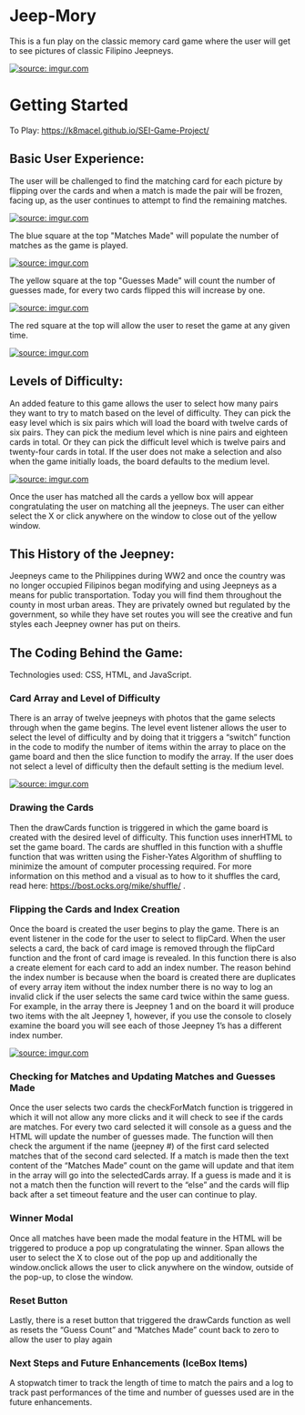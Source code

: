 

# Jeep-Mory
This is a fun play on the classic memory card game where the user will get to see pictures of classic Filipino Jeepneys. 

<a href="https://imgur.com/JrCsl4n"><img src="https://i.imgur.com/JrCsl4nt.jpg" title="source: imgur.com" /></a>

# Getting Started

To Play: 
https://k8macel.github.io/SEI-Game-Project/

## Basic User Experience:

The user will be challenged to find the matching card for each picture by flipping over the cards and when a match is made the pair will be frozen, facing up, as the user continues to attempt to find the remaining matches. 


<a href="https://imgur.com/ZjQ5UB8"><img src="https://i.imgur.com/ZjQ5UB8t.png" title="source: imgur.com" /></a>



The blue square at the top "Matches Made" will populate the number of matches as the game is played.

<a href="https://imgur.com/uGX39Uk"><img src="https://i.imgur.com/uGX39Ukt.png" title="source: imgur.com" /></a>

The yellow square at the top "Guesses Made" will count the number of guesses made, for every two cards flipped this will increase by one.

<a href="https://imgur.com/O8AFoPT"><img src="https://i.imgur.com/O8AFoPTt.png" title="source: imgur.com" /></a>

The red square at the top will allow the user to reset the game at any given time.


<a href="https://imgur.com/x5R8AjX"><img src="https://i.imgur.com/x5R8AjXt.png" title="source: imgur.com" /></a>

## Levels of Difficulty:

An added feature to this game allows the user to select how many pairs they want to try to match based on the level of difficulty. They can pick the easy level which is six pairs which will load the board with twelve cards of six pairs. They can pick the medium level which is nine pairs and eighteen cards in total. Or they can pick the difficult level which is twelve pairs and twenty-four cards in total. If the user does not make a selection and also when the game initially loads, the board defaults to the medium level.  

<a href="https://imgur.com/M5gC28U"><img src="https://i.imgur.com/M5gC28Ut.png" title="source: imgur.com" /></a>

Once the user has matched all the cards a yellow box will appear congratulating the user on matching all the jeepneys. The user can either select the X or click anywhere on the window to close out of the yellow window.

## This History of the Jeepney:

Jeepneys came to the Philippines during WW2 and once the country was no longer occupied Filipinos began modifying and using Jeepneys as a means for public transportation. Today you will find them throughout the county in most urban areas. They are privately owned but regulated by the government, so while they have set routes you will see the creative and fun styles each Jeepney owner has put on theirs. 

## The Coding Behind the Game:

Technologies used: CSS, HTML, and JavaScript.

### Card Array and Level of Difficulty

There is an array of twelve jeepneys with photos that the game selects through when the game begins. The level event listener allows the user to select the level of difficulty and by doing that it triggers a “switch” function in the code to modify the number of items within the array to place on the game board and then the slice function to modify the array. If the user does not select a level of difficulty then the default setting is the medium level.


<a href="https://imgur.com/hnU22P1"><img src="https://i.imgur.com/hnU22P1l.png" title="source: imgur.com" /></a>
### Drawing the Cards

Then the drawCards function is triggered in which the game board is created with the desired level of difficulty. This function uses innerHTML to set the game board. The cards are shuffled in this function with a shuffle function that was written using the Fisher-Yates Algorithm of shuffling to minimize the amount of computer processing required. For more information on this method and a visual as to how to it shuffles the card, read here:  https://bost.ocks.org/mike/shuffle/ . 

### Flipping the Cards and Index Creation

Once the board is created the user begins to play the game. There is an event listener in the code for the user to select to flipCard. When the user selects a card, the back of card image is removed through the flipCard function and the front of card image is revealed.  In this function there is also a create element for each card to add an index number. The reason behind the index number is because when the board is created there are duplicates of every array item without the index number there is no way to log an invalid click if the user selects the same card twice within the same guess. For example, in the array there is Jeepney 1 and on the board it will produce two items with the alt Jeepney 1, however, if you use the console to closely examine the board you will see each of those Jeepney 1’s has a different index number. 

<a href="https://imgur.com/3mRDnEE"><img src="https://i.imgur.com/3mRDnEEm.png" title="source: imgur.com" /></a>

### Checking for Matches and Updating Matches and Guesses Made

Once the user selects two cards the checkForMatch function is triggered in which it will not allow any more clicks and it will check to see if the cards are matches. For every two card selected it will console as a guess and the HTML will update the number of guesses made. The function will then check the argument if the name (jeepney #) of the first card selected matches that of the second card selected. If a match is made then the text content of the “Matches Made” count on the game will update and that item in the array will go into the selectedCards array. If a guess is made and it is not a match then the function will revert to the “else” and the cards will flip back after a set timeout feature and the user can continue to play.

### Winner Modal

Once all matches have been made the modal feature in the HTML will be triggered to produce a pop up congratulating the winner. Span allows the user to select the X to close out of the pop up and additionally the window.onclick allows the user to click anywhere on the window, outside of the pop-up, to close the window.


### Reset Button

Lastly, there is a reset button that triggered the drawCards function as well as resets the “Guess Count” and “Matches Made” count back to zero to allow the user to play again

### Next Steps and Future Enhancements (IceBox Items)
A stopwatch timer to track the length of time to match the pairs and a log to track past performances of the time and number of guesses used are in the future enhancements. 